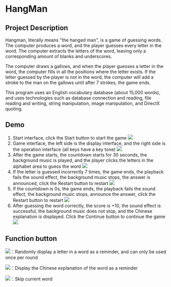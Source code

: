 # HangMan 
## Project Description
Hangman, literally means "the hanged man", is a game of guessing words. The computer produces a word, and the player guesses every letter in the word. The computer extracts the letters of the word, leaving only a corresponding amount of blanks and underscores.

The computer draws a gallows, and when the player guesses a letter in the word, the computer fills in all the positions where the letter exists. If the letter guessed by the player is not in the word, the computer will add a stroke to the man on the gallows until after 7 strokes, the game ends.

This program uses an English vocabulary database (about 15,000 words), and uses technologies such as database connection and reading, file reading and writing, string manipulation, image manipulation, and DirectX quoting.

## Demo
1. Start interface, click the Start button to start the game
![](https://github.com/jameswyh/HangMan_Game/blob/master/DemoPic/Picture1.png)
2. Game interface, the left side is the display interface, and the right side is the operation interface (all keys have a key tone)
![](https://github.com/jameswyh/HangMan_Game/blob/master/DemoPic/Picture2.png)
3. After the game starts, the countdown starts for 30 seconds, the background music is played, and the player clicks the letters in the alphabet area to guess the word
![](https://github.com/jameswyh/HangMan_Game/blob/master/DemoPic/Picture3.png)
4. If the letter is guessed incorrectly 7 times, the game ends, the playback fails the sound effect, the background music stops, the answer is announced, click the Restart button to restart
![](https://github.com/jameswyh/HangMan_Game/blob/master/DemoPic/Picture4.png)
5. If the countdown is 0s, the game ends, the playback fails the sound effect, the background music stops, announce the answer, click the Restart button to restart
![](https://github.com/jameswyh/HangMan_Game/blob/master/DemoPic/Picture5.png)
6. After guessing the word correctly, the score is +10, the sound effect is successful, the background music does not stop, and the Chinese explanation is displayed. Click the Continue button to continue the game
![](https://github.com/jameswyh/HangMan_Game/blob/master/DemoPic/Picture6.png)
## Function button
![](https://github.com/jameswyh/HangMan_Game/blob/master/DemoPic/buttom1.png)：Randomly display a letter in a word as a reminder, and can only be used once per round

![](https://github.com/jameswyh/HangMan_Game/blob/master/DemoPic/buttom1.png)：Display the Chinese explanation of the word as a reminder

![](https://github.com/jameswyh/HangMan_Game/blob/master/DemoPic/buttom1.png)：Skip current word
